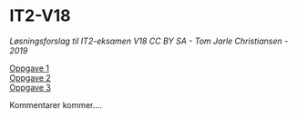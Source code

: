 # IT2-V18
*Løsningsforslag til IT2-eksamen V18*
*CC BY SA - Tom Jarle Christiansen - 2019*

[Oppgave 1](https://fuzzbin.github.io/IT2-V18/Oppgave1/)<br>
[Oppgave 2](https://fuzzbin.github.io/IT2-V18/Oppgave2/)<br>
[Oppgave 3](https://fuzzbin.github.io/IT2-V18/Oppgave3/)<br>

Kommentarer kommer....
